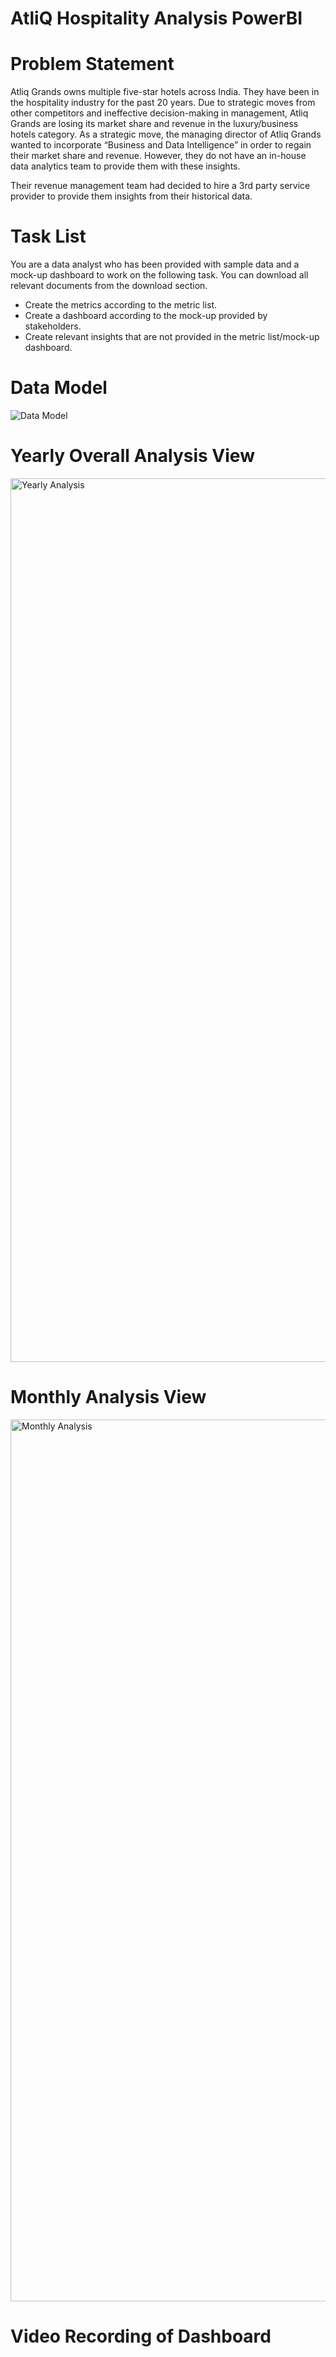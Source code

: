 # AtliQ Hospitality Analysis PowerBI

# Problem Statement

Atliq Grands owns multiple five-star hotels across India. They have been in the hospitality industry for the past 20 years. Due to strategic moves from other competitors and ineffective decision-making in management, Atliq Grands are losing its market share and revenue in the luxury/business hotels category. As a strategic move, the managing director of Atliq Grands wanted to incorporate “Business and Data Intelligence” in order to regain their market share and revenue. However, they do not have an in-house data analytics team to provide them with these insights.

Their revenue management team had decided to hire a 3rd party service provider to provide them insights from their historical data.

# Task List
You are a data analyst who has been provided with sample data and a mock-up dashboard to work on the following task. You can download all relevant documents from the download section.

* Create the metrics according to the metric list.
* Create a dashboard according to the mock-up provided by stakeholders.
* Create relevant insights that are not provided in the metric list/mock-up dashboard.

# Data Model

![Data Model](https://user-images.githubusercontent.com/29759531/200157393-e38ca735-39de-4168-9cfd-e62764a9043c.PNG)

# Yearly Overall Analysis View

<img width="1414" alt="Yearly Analysis" src="https://user-images.githubusercontent.com/29759531/200158424-689694c9-c0e5-4eaf-9da8-d7e7b0a6f980.png">

# Monthly Analysis View

<img width="1411" alt="Monthly Analysis" src="https://user-images.githubusercontent.com/29759531/200158487-11c38479-b28c-4ea8-aa94-1ef934ca268f.png">

# Video Recording of Dashboard

